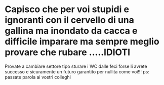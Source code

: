 # Capisco che per voi stupidi e ignoranti con il cervello di una gallina ma inondato da cacca e difficile imparare ma sempre meglio provare che rubare .....IDIOTI
Provate a cambiare settore tipo sturare i WC dalle feci forse li avrete successo e sicuramente un futuro garantito per nullita come voi!!!
ps: passate parola ai vostri colleghi
